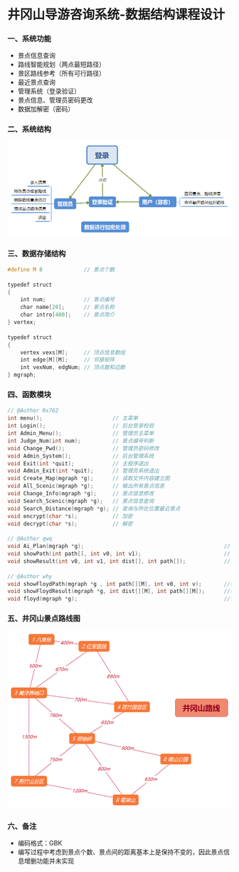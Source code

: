# 井冈山导游咨询系统-数据结构课程设计
### 一、系统功能
* 景点信息查询
* 路线智能规划（两点最短路径）
* 景区路线参考（所有可行路径）
* 最近景点查询
* 管理系统（登录验证）
* 景点信息、管理员密码更改
* 数据加解密（密码）
### 二、系统结构
![](./xt.png)
### 三、数据存储结构
```C
#define M 8             // 景点个数

typedef struct
{
    int num;            // 景点编号
    char name[20];      // 景点名称
    char intro[400];    // 景点简介
} vertex;

typedef struct
{
    vertex vexs[M];     // 顶点信息数组
    int edge[M][M];     // 邻接矩阵
    int vexNum, edgNum; // 顶点数和边数
} mgraph;
```
### 四、函数模块
```C
// @Author Rx762
int menu();                      // 主菜单
int Login();                     // 后台登录校验
int Admin_Menu();                // 管理员主菜单
int Judge_Num(int num);          // 景点编号判断
void Change_Pwd();               // 管理员密码修改
void Admin_System();             // 后台管理系统
void Exit(int *quit);            // 主程序退出
void Admin_Exit(int *quit);      // 管理员系统退出
void Create_Map(mgraph *g);      // 读取文件内容建立图
void All_Scenic(mgraph *g);      // 输出所有景点信息
void Change_Info(mgraph *g);     // 景点信息修改
void Search_Scenic(mgraph *g);   // 景点信息查询
void Search_Distance(mgraph *g); // 查询与所在位置最近景点
void encrypt(char *s);           // 加密
void decrypt(char *s);           // 解密

// @Author qwq
void Ai_Plan(mgraph *g);                                            // dijkstra算法求最短路径
void showPath(int path[], int v0, int v1);                          // 输出单条路劲
void showResult(int v0, int v1, int dist[], int path[]);            // 输出最短路径

// @Author why
void showFloydPath(mgraph *g , int path[][M], int v0, int v);       //输出起点到终点的中间结点
void showFloydResult(mgraph *g, int dist[][M], int path[][M]);      //输出floyd算法的结果
void floyd(mgraph *g);                                              //floyd算法
```
### 五、井冈山景点路线图
![](./map.png)
### 六、备注
* 编码格式：GBK
* 编写过程中考虑到景点个数、景点间的距离基本上是保持不变的，因此景点信息增删功能并未实现
